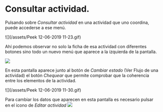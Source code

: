 # Consultar actividad.


Pulsando sobre _Consultar actividad_ en una actividad que uno coordina, puede accederse a ese menú.

![](/assets/Peek 12-06-2019 11-23.gif)

Ahí podemos observar no solo la ficha de esa actividad con diferentes botones sino todo un nuevo menú que aparece a la izquierda de la pantalla.

![](/assets/Selección_724.png)

En esta pantalla aparece junto al botón de _Cambiar estado_ (Ver Flujo de una actividad) el botón _Chequear_ que permite comprobar que la coherencia entre los elementos de la actividad.

![](/assets/Peek 12-06-2019 11-30.gif)

Para cambiar los datos que aparecen en esta pantalla es necesario pulsar en el icono de _Editar actividad_ ![](/assets/Selección_725.png)